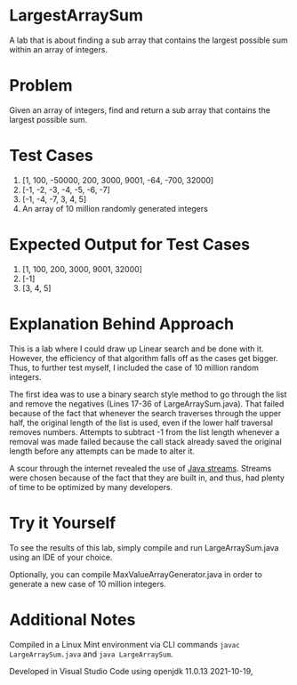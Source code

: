 # LargestArraySum
A lab that is about finding a sub array that contains the largest possible sum within an array of integers.

# Problem
Given an array of integers, find and return a sub array that contains the largest possible sum.

# Test Cases
1. [1, 100, -50000, 200, 3000, 9001, -64, -700, 32000]
2. [-1, -2, -3, -4, -5, -6, -7]
3. [-1, -4, -7, 3, 4, 5]
4. An array of 10 million randomly generated integers 

# Expected Output for Test Cases
1. [1, 100, 200, 3000, 9001, 32000]
2. [-1]
3. [3, 4, 5]

# Explanation Behind Approach
This is a lab where I could draw up Linear search and be done with it. However, the efficiency of that algorithm falls off as the cases get bigger. Thus, to further test myself, I included the case of 10 million random integers. 

The first idea was to use a binary search style method to go through the list and remove the negatives (Lines 17-36 of LargeArraySum.java). That failed because of the fact that whenever the search traverses through the upper half, the original length of the list is used, even if the lower half traversal removes numbers. Attempts to subtract -1 from the list length whenever a removal was made failed because the call stack already saved the original length before any attempts can be made to alter it. 

A scour through the internet revealed the use of [Java streams](https://www.geeksforgeeks.org/stream-in-java/). Streams were chosen because of the fact that they are built in, and thus, had plenty of time to be optimized by many developers.

# Try it Yourself
To see the results of this lab, simply compile and run LargeArraySum.java using an IDE of your choice. 

Optionally, you can compile MaxValueArrayGenerator.java in order to generate a new case of 10 million integers. 

# Additional Notes
Compiled in a Linux Mint environment via CLI commands <code>javac LargeArraySum.java</code> and <code>java LargeArraySum</code>. 

Developed in Visual Studio Code using openjdk 11.0.13 2021-10-19, 